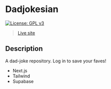 # Dadjokesian

[![License: GPL v3](https://img.shields.io/badge/License-GPLv3-blue.svg)](https://www.gnu.org/licenses/gpl-3.0)

> [Live site](https://dadjokesian.vercel.app/)

## Description

A dad-joke repository. Log in to save your faves!

* Next.js
* Tailwind
* Supabase
